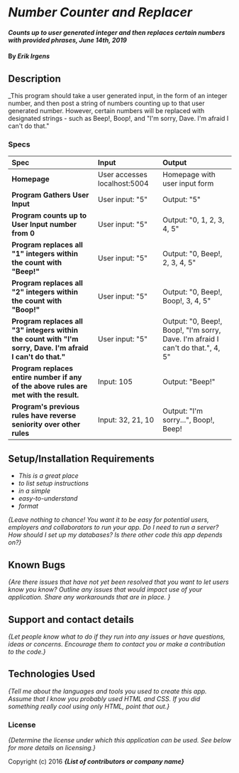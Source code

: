 # _Number Counter and Replacer_

#### _Counts up to user generated integer and then replaces certain numbers with provided phrases, June 14th, 2019_

#### By _**Erik Irgens**_

## Description

_This program should take a user generated input, in the form of an integer number, and then post a string of numbers counting up to that user generated number. However, certain numbers will be replaced with designated strings - such as Beep!, Boop!, and "I'm sorry, Dave. I'm afraid I can't do that."

### Specs
| Spec | Input | Output |
| :-------------     | :------------- | :------------- |
| **Homepage** | User accesses localhost:5004 | Homepage with user input form |
| **Program Gathers User Input** | User input: "5" | Output: "5" |
| **Program counts up to User Input number from 0**| User input: "5" | Output: "0, 1, 2, 3, 4, 5" |
| **Program replaces all "1" integers within the count with "Beep!"**| User input: "5" | Output: "0, Beep!, 2, 3, 4, 5" |
| **Program replaces all "2" integers within the count with "Boop!"**| User input: "5" | Output: "0, Beep!, Boop!, 3, 4, 5" |
| **Program replaces all "3" integers within the count with "I'm sorry, Dave. I'm afraid I can't do that."**| User input: "5" | Output: "0, Beep!, Boop!, "I'm sorry, Dave. I'm afraid I can't do that.", 4, 5" |
| **Program replaces entire number if any of the above rules are met with the result.**| Input: 105| Output: "Beep!" |
| **Program's previous rules have reverse seniority over other rules**| Input: 32, 21, 10| Output: "I'm sorry...", Boop!, Beep! |


## Setup/Installation Requirements

* _This is a great place_
* _to list setup instructions_
* _in a simple_
* _easy-to-understand_
* _format_

_{Leave nothing to chance! You want it to be easy for potential users, employers and collaborators to run your app. Do I need to run a server? How should I set up my databases? Is there other code this app depends on?}_

## Known Bugs

_{Are there issues that have not yet been resolved that you want to let users know you know?  Outline any issues that would impact use of your application.  Share any workarounds that are in place. }_

## Support and contact details

_{Let people know what to do if they run into any issues or have questions, ideas or concerns.  Encourage them to contact you or make a contribution to the code.}_

## Technologies Used

_{Tell me about the languages and tools you used to create this app. Assume that I know you probably used HTML and CSS. If you did something really cool using only HTML, point that out.}_

### License

*{Determine the license under which this application can be used.  See below for more details on licensing.}*

Copyright (c) 2016 **_{List of contributors or company name}_**
